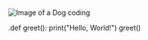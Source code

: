 # 
![Image of a Dog coding](https://st2.depositphotos.com/44176906/47900/i/450/depositphotos_479003304-stock-photo-dog-glasses-red-shirt-sits.jpg)

.def greet():
    print("Hello, World!")
greet()